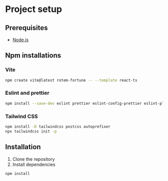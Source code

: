 # Project setup

## Prerequisites
- [Node.js](https://nodejs.org/en/download/)

## Npm installations

### Vite

```bash
npm create vite@latest rotem-fortune -- --template react-ts 
```

### Eslint and prettier

```bash
npm install --save-dev eslint prettier eslint-config-prettier eslint-plugin-prettier
``` 
### Tailwind CSS

```bash
npm install -D tailwindcss postcss autoprefixer
npx tailwindcss init -p
```
 


## Installation
1. Clone the repository
2. Install dependencies
```bash
npm install
```

